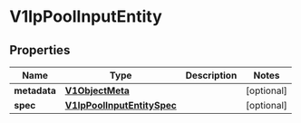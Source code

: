 # V1IpPoolInputEntity

## Properties
Name | Type | Description | Notes
------------ | ------------- | ------------- | -------------
**metadata** | [**V1ObjectMeta**](V1ObjectMeta.md) |  |  [optional]
**spec** | [**V1IpPoolInputEntitySpec**](V1IpPoolInputEntitySpec.md) |  |  [optional]
